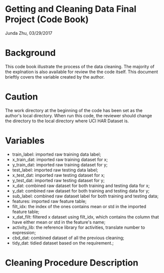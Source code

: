 # Getting and Cleaning Data Final Project (Code Book)

Junda Zhu, 03/29/2017

# Background
This code book illustrate the process of the data cleaning. The majority of the explnation is also available for review the the code itself. This document brieftly covers the variable created by the author.

# Caution
The work directory at the beginning of the code has been set as the author's local directory. When run this code, the reviewer should change the directory to the local directory where UCI HAR Dataset is.

# Variables
* train_label: imported raw training data label;
* x_train_dat: imported raw training dataset for x;
* y_train_dat: imported raw training dataset for y;
* test_label: imported raw testing data label;
* x_test_dat: imported raw testing dataset for x;
* y_test_dat: imported raw testing dataset for y;
* x_dat: combined raw dataset for both training and testing data for x;
* y_dat: combined raw dataset for both training and testing data for y;
* sub_label: combined raw dataset label for both training and testing data;
* features: imported raw feature table;
* filt_idx: the index of the ones contains mean or std in the imported feature table;
* x_dat_filt: filtered x dataset using filt_idx, which contains the column that have either mean or std in the feature's name;
* activity_lib: the reference library for activities, translate number to expression;
* cbd_dat: combined dataset of all the previous cleaning;
* tidy_dat: tidied dataset based on the requirement.;

# Cleaning Procedure Description


